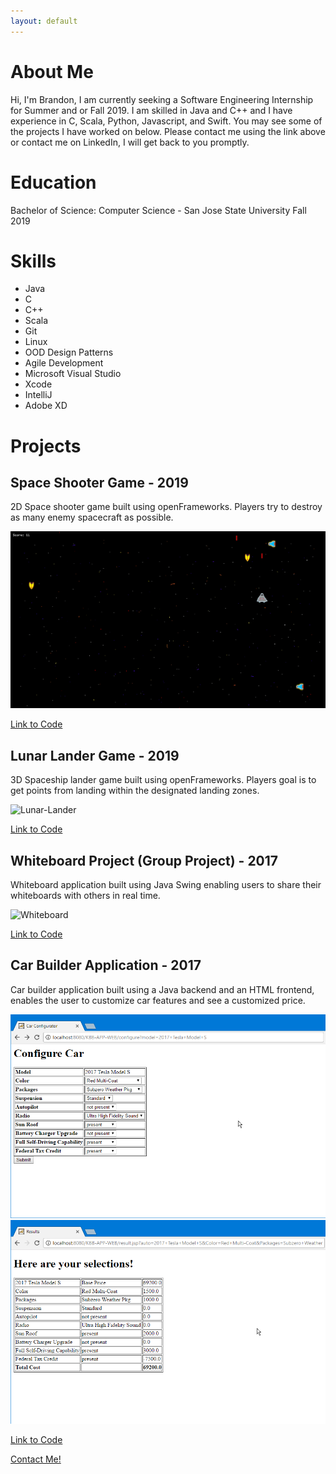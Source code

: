 ```yaml
---
layout: default
---
```


# About Me

Hi, I'm Brandon, I am currently seeking a Software Engineering Internship for Summer and or Fall 2019. I am skilled in Java and C++ and I have experience in C, Scala, Python, Javascript, and Swift. You may see some of the projects I have worked on below. Please contact me using the link above or contact me on LinkedIn, I will get back to you promptly.

# Education

Bachelor of Science: Computer Science - San Jose State University Fall 2019

# Skills

*   Java
*   C
*   C++
*   Scala
*   Git
*   Linux
*   OOD Design Patterns
*   Agile Development
*   Microsoft Visual Studio
*   Xcode
*   IntelliJ
*   Adobe XD

# Projects

## Space Shooter Game - 2019

2D Space shooter game built using openFrameworks. Players try to destroy as many enemy spacecraft as possible.

![Space-Shooter](assets/space-shooter.gif)

[Link to Code](https://github.com/brandon-a/2D-Shooter)

## Lunar Lander Game - 2019

3D Spaceship lander game built using openFrameworks. Players goal is to get points from landing within the designated landing zones.

![Lunar-Lander](assets/lunar-lander.gif)

[Link to Code](https://github.com/brandon-a/lunar-lander)

## Whiteboard Project (Group Project) - 2017

Whiteboard application built using Java Swing enabling users to share their whiteboards with others in real time.

![Whiteboard](assets/whiteboard.gif)

[Link to Code](https://github.com/brandon-a/whiteboard)

## Car Builder Application - 2017

Car builder application built using a Java backend and an HTML frontend, enables the user to customize car features and see a customized price.

![Car-Builder1](assets/car-builder-1.png)
![Car-Builder2](assets/car-builder-2.png)

[Link to Code](https://github.com/brandon-a/KBB-Application)

[Contact Me!](https://goo.gl/forms/a9pudj0Qp75bmENh1 "Contact Me!")
